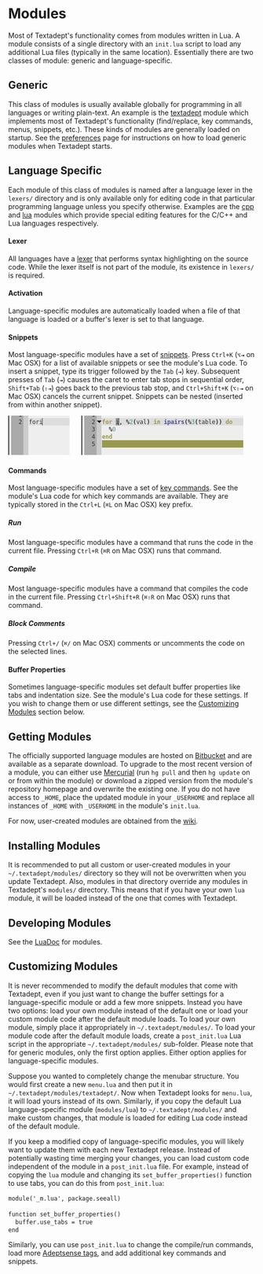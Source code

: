 # Modules

Most of Textadept's functionality comes from modules written in Lua. A module
consists of a single directory with an `init.lua` script to load any additional
Lua files (typically in the same location). Essentially there are two classes of
module: generic and language-specific.

## Generic

This class of modules is usually available globally for programming in all
languages or writing plain-text. An example is the
[textadept](../modules/_m.textadept.html) module which implements most of
Textadept's functionality (find/replace, key commands, menus, snippets, etc.).
These kinds of modules are generally loaded on startup. See the
[preferences](9_Preferences.html#user_init) page for instructions on how to load
generic modules when Textadept starts.

## Language Specific

Each module of this class of modules is named after a language lexer in the
`lexers/` directory and is only available only for editing code in that
particular programming language unless you specify otherwise. Examples are the
[cpp](../modules/_m.cpp.html) and [lua](../modules/_m.lua.html) modules which
provide special editing features for the C/C++ and Lua languages respectively.

#### Lexer

All languages have a [lexer](../modules/lexer.html) that performs syntax
highlighting on the source code. While the lexer itself is not part of the
module, its existence in `lexers/` is required.

#### Activation

Language-specific modules are automatically loaded when a file of that language
is loaded or a buffer's lexer is set to that language.

#### Snippets

Most language-specific modules have a set of
[snippets](../modules/_m.textadept.snippets.html). Press `Ctrl+K` (`⌥⇥` on Mac
OSX) for a list of available snippets or see the module's Lua code. To insert a
snippet, type its trigger followed by the `Tab` (`⇥`) key. Subsequent presses of
`Tab` (`⇥`) causes the caret to enter tab stops in sequential order, `Shift+Tab`
(`⇧⇥`) goes back to the previous tab stop, and `Ctrl+Shift+K` (`⌥⇧⇥` on Mac OSX)
cancels the current snippet. Snippets can be nested (inserted from within
another snippet).

![Snippet](images/snippet.png)
&nbsp;&nbsp;&nbsp;&nbsp;
![Snippet Expanded](images/snippet2.png)

#### Commands

Most language-specific modules have a set of [key
commands](../modules/_m.textadept.keys.html). See the module's Lua code for
which key commands are available. They are typically stored in the `Ctrl+L`
(`⌘L` on Mac OSX) key prefix.

##### Run

Most language-specific modules have a command that runs the code in the current
file. Pressing `Ctrl+R` (`⌘R` on Mac OSX) runs that command.

##### Compile

Most language-specific modules have a command that compiles the code in the
current file. Pressing `Ctrl+Shift+R` (`⌘⇧R` on Mac OSX) runs that command.

##### Block Comments

Pressing `Ctrl+/` (`⌘/` on Mac OSX) comments or uncomments the code on the
selected lines.

#### Buffer Properties

Sometimes language-specific modules set default buffer properties like tabs and
indentation size. See the module's Lua code for these settings. If you wish to
change them or use different settings, see the
[Customizing Modules](#customizing_modules) section below.

## Getting Modules

The officially supported language modules are hosted on
[Bitbucket](https://bitbucket.org/mitchell) and are available as a separate
download. To upgrade to the most recent version of a module, you can either use
[Mercurial](http://mercurial.selenic.com) (run `hg pull` and then `hg update` on
or from within the module) or download a zipped version from the module's
repository homepage and overwrite the existing one. If you do not have access to
`_HOME`, place the updated module in your `_USERHOME` and replace all instances
of `_HOME` with `_USERHOME` in the module's `init.lua`.

For now, user-created modules are obtained from the
[wiki](http://caladbolg.net/textadeptwiki).

## Installing Modules

It is recommended to put all custom or user-created modules in your
`~/.textadept/modules/` directory so they will not be overwritten when you
update Textadept. Also, modules in that directory override any modules in
Textadept's  `modules/` directory. This means that if you have your own `lua`
module, it will be loaded instead of the one that comes with Textadept.

## Developing Modules

See the [LuaDoc](../modules/_m.html) for modules.

## Customizing Modules

It is never recommended to modify the default modules that come with Textadept,
even if you just want to change the buffer settings for a language-specific
module or add a few more snippets. Instead you have two options: load your own
module instead of the default one or load your custom module code after the
default module loads. To load your own module, simply place it appropriately in
`~/.textadept/modules/`. To load your module code after the default module
loads, create a `post_init.lua` Lua script in the appropriate
`~/.textadept/modules/` sub-folder. Please note that for generic modules, only
the first option applies. Either option applies for language-specific modules.

Suppose you wanted to completely change the menubar structure. You would first
create a new `menu.lua` and then put it in `~/.textadept/modules/textadept/`.
Now when Textadept looks for `menu.lua`, it will load yours instead of its own.
Similarly, if you copy the default Lua language-specific module (`modules/lua`)
to `~/.textadept/modules/` and make custom changes, that module is loaded for
editing Lua code instead of the default module.

If you keep a modified copy of language-specific modules, you will likely want
to update them with each new Textadept release. Instead of potentially wasting
time merging your changes, you can load custom code independent of the module in
a `post_init.lua` file. For example, instead of copying the `lua` module and
changing its `set_buffer_properties()` function to use tabs, you can do this
from `post_init.lua`:

    module('_m.lua', package.seeall)

    function set_buffer_properties()
      buffer.use_tabs = true
    end

Similarly, you can use `post_init.lua` to change the compile/run commands, load
more [Adeptsense tags](../modules/_m.textadept.adeptsense.html#load_ctags), and
add additional key commands and snippets.
